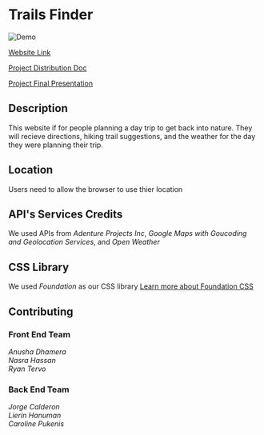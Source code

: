 # Trails Finder

![Demo](./assets/trails-finder.gif)

[Website Link](https://jlcalderon.github.io/project-1/)

[Project Distribution Doc](https://docs.google.com/document/d/1CCYAeF27QUyxrQqBTAXs6bHndoxuQcyzrcFDQe-ONII/edit)

[Project Final Presentation](https://docs.google.com/presentation/d/1is0evU1E2aNyx8VhjWFkZaB0Qc9CzWLkPTYOrda1X-I/edit?usp=sharing)

## Description
This website if for people planning a day trip to get back into nature. They will recieve directions, hiking trail suggestions, and the weather for the day they were planning their trip. 

## Location
Users need to allow the browser to use thier location 

## API's Services Credits
We used APIs from *Adenture Projects Inc*, *Google Maps with Goucoding and Geolocation Services*, and *Open Weather* 

## CSS Library
We used *Foundation* as our CSS library [Learn more about Foundation CSS](https://get.foundation/)

## Contributing
### Front End Team
*Anusha Dhamera*<br>
*Nasra Hassan*<br>
*Ryan Tervo*<br>
### Back End Team
*Jorge Calderon*<br>
*Lierin Hanuman*<br>
*Caroline Pukenis*<br>
